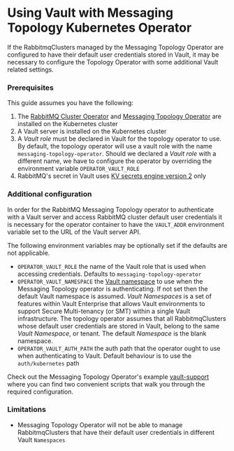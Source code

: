 # Using Vault with Messaging Topology Kubernetes Operator

If the RabbitmqClusters managed by the Messaging Topology Operator are configured to have their default user credentials
stored in Vault, it may be necessary to configure the Topology Operator with some additional Vault related settings.

### Prerequisites

This guide assumes you have the following:

1. The [RabbitMQ Cluster Operator](./operator-overview.html) and [Messaging Topology Operator](./install-topology-operator.html) are installed on the Kubernetes cluster
2. A Vault server is installed on the Kubernetes cluster
3. A *Vault role* must be declared in Vault for the topology operator to use. By default, the topology operator will use a vault role with the name `messaging-topology-operator`. Should we declared a *Vault role* with a different name, we have to configure the operator by overriding the environment variable `OPERATOR_VAULT_ROLE`
4. RabbitMQ's secret in Vault uses [KV secrets engine version 2](https://www.vaultproject.io/docs/secrets/kv/kv-v2) only

### Additional configuration 

In order for the RabbitMQ Messaging Topology operator to authenticate with a Vault server and access RabbitMQ cluster default user credentials it is necessary for the operator container to have the `VAULT_ADDR` environment
variable set to the URL of the Vault server API.

The following environment variables may be optionally set if the defaults are not applicable.

- `OPERATOR_VAULT_ROLE` the name of the Vault role that is used when accessing credentials. Defaults to `messaging-topology-operator`
- `OPERATOR_VAULT_NAMESPACE` the [Vault namespace](https://www.vaultproject.io/docs/enterprise/namespaces) to use when the Messaging Topology operator is authenticating. If not set then the default Vault namespace is assumed. *Vault Namespaces* is a set of features within Vault Enterprise that allows Vault environments to support Secure Multi-tenancy (or SMT) within a single Vault infrastructure. The topology operator assumes that all RabbitmqClusters whose default user credentials are stored in Vault, belong to the same *Vault Namespace*, or tenant. The default *Namespace* is the blank namespace.
- `OPERATOR_VAULT_AUTH_PATH` the auth path that the operator ought to use when authenticating to Vault. Default behaviour is to use the `auth/kubernetes` path

Check out the Messaging Topology Operator's example [vault-support](https://github.com/rabbitmq/messaging-topology-operator/tree/main/docs/examples/vault-support) where you can find two convenient scripts that walk you through the required configuration.


### Limitations

* Messaging Topology Operator will not be able to manage RabbitmqClusters that have their default user credentials in different Vault `Namespaces`
